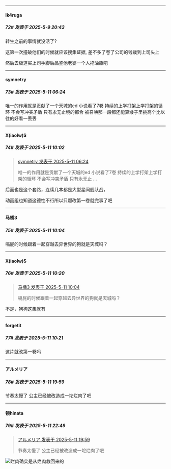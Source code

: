 ﻿
*****

####  Ik4ruga  
##### 72#       发表于 2025-5-9 20:43

转生之前的事情就没活了?

这第一次撞破他们的时候就应该搜集证据, 差不多了卷了公司的钱栽到上司头上

然后去极道买上司手脚后品鉴他老婆一个人拖油瓶吧


*****

####  symnetry  
##### 73#       发表于 2025-5-11 06:24

唯一的作用就是贡献了一个天城的ed 小说看了7卷 持续的上学打架上学打架的循环 不会写冲突矛盾 只有永无止境的都合 被召唤那一段都还能算矮子里挑高个比以往的好看一丢丢


*****

####  X(iaolw)S  
##### 74#       发表于 2025-5-11 10:02

<blockquote><a href="httphttps://stage1st.com/2b/forum.php?mod=redirect&amp;goto=findpost&amp;pid=67801746&amp;ptid=2203912" target="_blank">symnetry 发表于 2025-5-11 06:24</a>

唯一的作用就是贡献了一个天城的ed 小说看了7卷 持续的上学打架上学打架的循环 不会写冲突矛盾 只有永无止 ...</blockquote>
后面也是这个套路，连续几本都是大型星间舰队战，

动画组也知道这德性不行所以只爆改第一卷就完事了吧

*****

####  马桶3  
##### 75#       发表于 2025-5-11 10:04

嗝屁的时候跟着一起穿越去异世界的狗就是天城吗？


*****

####  X(iaolw)S  
##### 76#       发表于 2025-5-11 10:20

<blockquote><a href="httphttps://stage1st.com/2b/forum.php?mod=redirect&amp;goto=findpost&amp;pid=67802120&amp;ptid=2203912" target="_blank">马桶3 发表于 2025-5-11 10:04</a>

嗝屁的时候跟着一起穿越去异世界的狗就是天城吗？</blockquote>
不是，狗狗这集就有

*****

####  forgetit  
##### 77#       发表于 2025-5-11 10:21

这片就改第一卷吗


*****

####  アルメリア  
##### 78#       发表于 2025-5-11 19:59

节奏太慢了 公主已经被改造成一坨烂肉了吧


*****

####  镜hinata  
##### 79#       发表于 2025-5-11 22:49

<blockquote><a href="httphttps://stage1st.com/2b/forum.php?mod=redirect&amp;goto=findpost&amp;pid=67803636&amp;ptid=2203912" target="_blank">アルメリア 发表于 2025-5-11 19:59</a>

节奏太慢了 公主已经被改造成一坨烂肉了吧</blockquote>
<img src="https://static.stage1st.com/image/smiley/face2017/067.png" referrerpolicy="no-referrer">烂肉确实是从烂肉救回来的

